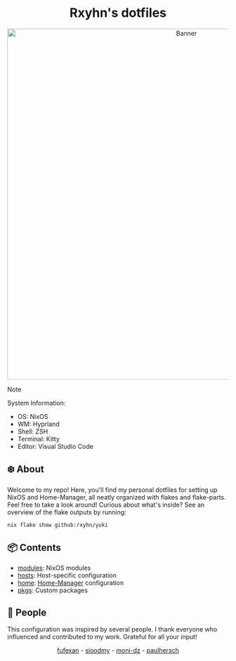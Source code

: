 <div align="center">
    <h1>Rxyhn's dotfiles</h1>
</div>

<div align="center">
   <a href="#">
        <img src="https://raw.githubusercontent.com/NixOS/nixos-artwork/master/logo/nixos-white.png" alt="Banner" width="800px" />
   </a>
</div>

> [!NOTE]
> System Information:
>
> - OS: NixOS
> - WM: Hyprland
> - Shell: ZSH
> - Terminal: Kitty
> - Editor: Visual Studio Code

## :snowflake: About

Welcome to my repo! Here, you'll find my personal dotfiles for setting up NixOS and Home-Manager, all neatly organized with flakes and flake-parts. Feel free to take a look around! Curious about what's inside? See an overview of the flake outputs by running:

```sh
nix flake show github:rxyhn/yuki
```

## :package: Contents

- [modules](./modules): NixOS modules
- [hosts](./hosts): Host-specific configuration
- [home](./home): [Home-Manager](https://github.com/nix-community/home-manager) configuration
- [pkgs](./pkgs): Custom packages

## :busts_in_silhouette: People

This configuration was inspired by several people. I thank everyone who influenced and contributed to my work. Grateful for all your input!

<div align="center">
    <a href="https://github.com/fufexan">fufexan</a> -
    <a href="https://github.com/sioodmy">sioodmy</a> -
    <a href="https://github.com/moni-dz">moni-dz</a> -
    <a href="https://github.com/paulhersch">paulhersch</a>
</div>
